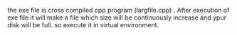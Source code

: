 the exe file is cross compiled cpp program (largfile.cpp) .
After execution of exe file it will make a file which size will be continuously increase and ypur disk will be full.
so execute it in virtual environment.
